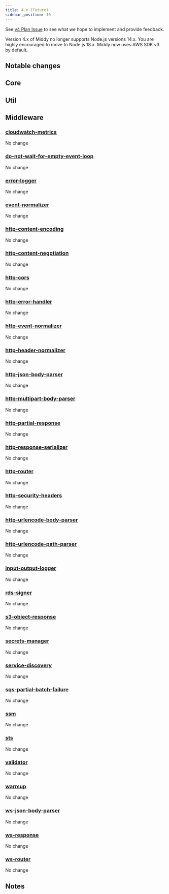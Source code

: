 ```yaml
---
title: 4.x (Future)
sidebar_position: 10
---
```


See [v4 Plan Issue](https://github.com/middyjs/middy/issues/769) to see what we hope to implement and provide feedback.

Version 4.x of Middy no longer supports Node.js versions 14.x. You are highly encouraged to move to Node.js 18.x.
Middy now uses AWS SDK v3 by default.

## Notable changes

## Core

## Util

## Middleware

### [cloudwatch-metrics](/docs/middlewares/cloudwatch-metrics)
No change

### [do-not-wait-for-empty-event-loop](/docs/middlewares/do-not-wait-for-empty-event-loop)
No change

### [error-logger](/docs/middlewares/error-logger)
No change

### [event-normalizer](/docs/middlewares/event-normalizer)
No change

### [http-content-encoding](/docs/middlewares/http-content-encoding)
No change

### [http-content-negotiation](/docs/middlewares/http-content-negotiation)
No change

### [http-cors](/docs/middlewares/http-cors)
No change

### [http-error-handler](/docs/middlewares/http-error-handler)
No change

### [http-event-normalizer](/docs/middlewares/http-event-normalizer)
No change

### [http-header-normalizer](/docs/middlewares/http-header-normalizer)
No change

### [http-json-body-parser](/docs/middlewares/http-json-body-parser)
No change

### [http-multipart-body-parser](/docs/middlewares/http-multipart-body-parser)
No change

### [http-partial-response](/docs/middlewares/http-partial-response)
No change

### [http-response-serializer](/docs/middlewares/http-response-serializer)
No change

### [http-router](/docs/routers/http-router)
No change

### [http-security-headers](/docs/middlewares/http-security-headers)
No change

### [http-urlencode-body-parser](/docs/middlewares/http-urlencode-body-parser)
No change

### [http-urlencode-path-parser](/docs/middlewares/http-urlencode-path-parser)
No change

### [input-output-logger](/docs/middlewares/input-output-logger)
No change

### [rds-signer](/docs/middlewares/rds-signer)
No change

### [s3-object-response](/docs/middlewares/s3-object-response)
No change

### [secrets-manager](/docs/middlewares/secrets-manager)
No change

### [service-discovery](/docs/middlewares/service-discovery)
No change

### [sqs-partial-batch-failure](/docs/middlewares/sqs-partial-batch-failure)
No change

### [ssm](/docs/middlewares/ssm)
No change

### [sts](/docs/middlewares/sts)
No change

### [validator](/docs/middlewares/validator)
No change

### [warmup](/docs/middlewares/warmup)
No change

### [ws-json-body-parser](/docs/middlewares/ws-json-body-parser)
No change

### [ws-response](/docs/middlewares/ws-response)
No change

### [ws-router](/docs/middlewares/ws-router)
No change

## Notes

